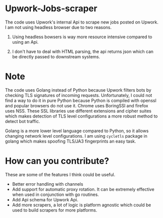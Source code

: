 # Upwork-Jobs-scraper

The code uses Upwork's internal Api to scrape new jobs posted on Upwork. I am not using headless browser due to two reasons.

1. Using headless bowsers is way more resource intensive compared to using an Api.

2. I don't have to deal with HTML parsing, the api returns json which can be directly passed to downstream systems.

# Note

The code uses Golang instead of Python because Upwork filters bots by checking TLS signatures of incoming requests. Unfortunately, I could not
find a way to do it in pure Python because Python is compiled with openssl and popular browsers do not use it. Chrome uses BoringSSl and firefox uses NSS.
These SSL libraries use different extensions and cipher suites which makes detection of TLS level configurations a more robust method to detect bot traffic.

Golang is a more lower level language compared to Python, so it allows changing network level configurations. I am using `cycletls` package in golang which makes spoofing TLS/JA3 fingerprints an easy task.

# How can you contribute?

These are some of the features I think could be useful.
  
- Better error handling with channels  
- Add support for automatic proxy rotation. It can be extremely effective when used in conjunction with go routines. 
- Add Api schema for Upwork Api.
- Add more scrapers, a lot of logic is platform agnostic which could be used to build scrapers for more platforms.
